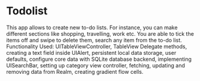 # Todolist
 This app allows to create new to-do lists. For instance, you can make 
 different sections like shopping, travelling, work etc.
 You are able to tick the items off and swipe to delete them, search any item from the to-do list.
Functionality Used: 
UITableViewController, TableView Delegate methods, creating a text field inside UIAlert,
persistent local data storage, user defaults, configure core data with SQLite database backend,
implementing UISearchBar, setting up category view controller, fetching, updating and 
removing data from Realm, creating gradient flow cells.


